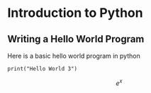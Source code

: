 # Introduction to Python

## Writing a Hello World Program

Here is a basic hello world program in python

```
print("Hello World 3")
```

$$e^x$$
